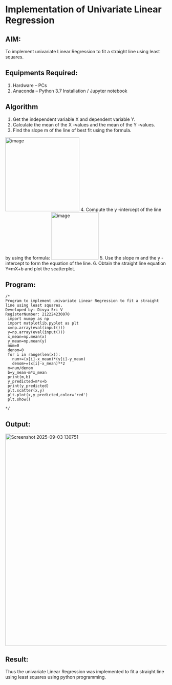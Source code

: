 # Implementation of Univariate Linear Regression
## AIM:
To implement univariate Linear Regression to fit a straight line using least squares.

## Equipments Required:
1. Hardware – PCs
2. Anaconda – Python 3.7 Installation / Jupyter notebook

## Algorithm
1. Get the independent variable X and dependent variable Y.
2. Calculate the mean of the X -values and the mean of the Y -values.
3. Find the slope m of the line of best fit using the formula. 
<img width="231" alt="image" src="https://user-images.githubusercontent.com/93026020/192078527-b3b5ee3e-992f-46c4-865b-3b7ce4ac54ad.png">
4. Compute the y -intercept of the line by using the formula:
<img width="148" alt="image" src="https://user-images.githubusercontent.com/93026020/192078545-79d70b90-7e9d-4b85-9f8b-9d7548a4c5a4.png">
5. Use the slope m and the y -intercept to form the equation of the line.
6. Obtain the straight line equation Y=mX+b and plot the scatterplot.

## Program:
```
/*
Program to implement univariate Linear Regression to fit a straight line using least squares.
Developed by: Divya Sri V
RegisterNumber: 212224230070
 import numpy as np
 import matplotlib.pyplot as plt
 x=np.array(eval(input()))
 y=np.array(eval(input()))
 x_mean=np.mean(x)
 y_mean=np.mean(y)
 num=0
 denom=0
 for i in range(len(x)):
   num+=(x[i]-x_mean)*(y[i]-y_mean)
   denom+=(x[i]-x_mean)**2
 m=num/denom
 b=y_mean-m*x_mean
 print(m,b)
 y_predicted=m*x+b
 print(y_predicted)
 plt.scatter(x,y)
 plt.plot(x,y_predicted,color='red')
 plt.show()

*/
```

## Output:
<img width="736" height="663" alt="Screenshot 2025-09-03 130751" src="https://github.com/user-attachments/assets/75c221b1-ff40-461a-b68a-0a2bd46ff221" />

## Result:
Thus the univariate Linear Regression was implemented to fit a straight line using least squares using python programming.
